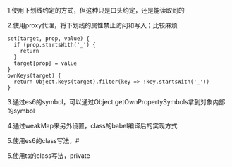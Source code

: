 1.使用下划线约定的方式，但这种只是口头约定，还是能读取到的

2.使用proxy代理，将下划线的属性禁止访问和写入；比较麻烦
```
set(target, prop, value) {
  if (prop.startsWith('_') {
    return
  }
  target[prop] = value
}
ownKeys(target) {
  return Object.keys(target).filter(key => !key.startsWith('_'))
}

```

3.通过es6的symbol，可以通过Object.getOwnPropertySymbols拿到对象内部的symbol

4.通过weakMap来另外设置，class的babel编译后的实现方式

5.使用es6的class写法，#

5.使用ts的class写法，private
